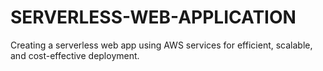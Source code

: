 # SERVERLESS-WEB-APPLICATION

Creating a serverless web app using AWS services for 
efficient, scalable, and cost-effective deployment.
